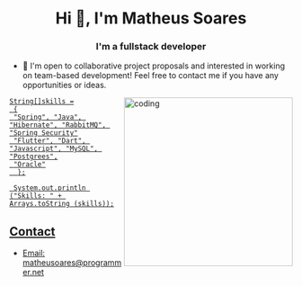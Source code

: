    <h1 align="center">Hi 👋, I'm Matheus Soares</h1>
   
<h3 align="center">I'm a fullstack developer</h3>


   
 - 🤝 I'm open to collaborative project proposals and interested in working on team-based development! Feel free to contact me if you have any opportunities or ideas.
<img align="right" alt="coding" width="300" src="https://training.grandioseautomation.com/wp-content/uploads/2021/08/PLC-Programming.gif">


<p align="left"> <a href="https://developer.android.com" target="_blank" rel="noreferrer">

   ```
   String[]skills =
    {
    "Spring", "Java", "Hibernate", "RabbitMQ", "Spring Security"
	"Flutter", "Dart", "Javascript", "MySQL", "Postgrees",
	"Oracle"
     };

    System.out.println ("Skills: " + Arrays.toString (skills));
```

   
   

   


 </p>


      
   
   
## Contact
- Email: matheusoares@programmer.net

